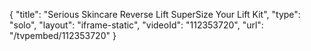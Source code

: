 {
    "title": "Serious Skincare Reverse Lift SuperSize Your Lift Kit",
    "type": "solo",
    "layout": "iframe-static",
    "videoId": "112353720",
    "url": "\/tvpembed\/112353720"
}